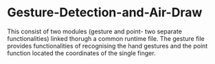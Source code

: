 # Gesture-Detection-and-Air-Draw
This consist of two modules (gesture and point- two separate functionalities) linked thorugh a common runtime file.
The gesture file provides functionalities of recognising the hand gestures and the point function located the coordinates of the single finger.


